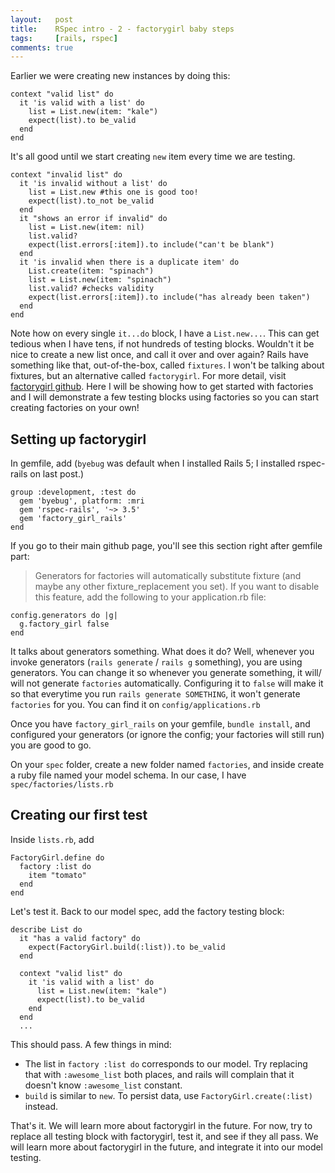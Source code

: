 ```yaml
---
layout:   post
title:    RSpec intro - 2 - factorygirl baby steps
tags:     [rails, rspec]
comments: true
---
```


Earlier we were creating new instances by doing this:

```
context "valid list" do
  it 'is valid with a list' do
    list = List.new(item: "kale")
    expect(list).to be_valid
  end
end
```

It's all good until we start creating `new` item every time we are testing.

```
context "invalid list" do
  it 'is invalid without a list' do
    list = List.new #this one is good too!
    expect(list).to_not be_valid
  end
  it "shows an error if invalid" do
    list = List.new(item: nil)
    list.valid?
    expect(list.errors[:item]).to include("can't be blank")
  end
  it 'is invalid when there is a duplicate item' do
    List.create(item: "spinach")
    list = List.new(item: "spinach")
    list.valid? #checks validity
    expect(list.errors[:item]).to include("has already been taken")
  end
end
```

Note how on every single `it...do` block, I have a `List.new...`. This can get tedious when I have tens, if not hundreds of testing blocks. Wouldn't it be nice to create a new list once, and call it over and over again? Rails have something like that, out-of-the-box, called `fixtures`. I won't be talking about fixtures, but an alternative called `factorygirl`. For more detail, visit [factorygirl github](https://github.com/thoughtbot/factory_girl_rails). Here I will be showing how to get started with factories and I will demonstrate a few testing blocks using factories so you can start creating factories on your own!

## Setting up factorygirl

In gemfile, add (`byebug` was default when I installed Rails 5; I installed rspec-rails on last post.)

```
group :development, :test do
  gem 'byebug', platform: :mri
  gem 'rspec-rails', '~> 3.5'
  gem 'factory_girl_rails'
end
```

If you go to their main github page, you'll see this section right after gemfile part:

>Generators for factories will automatically substitute fixture (and maybe any other fixture_replacement you set). If you want to disable this feature, add the following to your application.rb file:

```
config.generators do |g|
  g.factory_girl false
end
```

It talks about generators something. What does it do? Well, whenever you invoke generators (`rails generate` / `rails g` something), you are using generators. You can change it so whenever you generate something, it will/ will not generate `factories` automatically. Configuring it to `false` will make it so that everytime you run `rails generate SOMETHING`, it won't generate `factories` for you. You can find it on `config/applications.rb`

Once you have `factory_girl_rails` on your gemfile, `bundle install`, and configured your generators (or ignore the config; your factories will still run) you are good to go.

On your `spec` folder, create a new folder named `factories`, and inside create a ruby file named your model schema. In our case, I have `spec/factories/lists.rb`

## Creating our first test

Inside `lists.rb`, add

```
FactoryGirl.define do
  factory :list do
    item "tomato"
  end
end
```

Let's test it. Back to our model spec, add the factory testing block:
```
describe List do
  it "has a valid factory" do
    expect(FactoryGirl.build(:list)).to be_valid
  end

  context "valid list" do
    it 'is valid with a list' do
      list = List.new(item: "kale")
      expect(list).to be_valid
    end
  end
  ...
```

This should pass. A few things in mind:

- The list in `factory :list do` corresponds to our model. Try replacing that with `:awesome_list` both places, and rails will complain that it doesn't know `:awesome_list` constant.
- `build` is similar to `new`. To persist data, use `FactoryGirl.create(:list)` instead.

That's it. We will learn more about factorygirl in the future. For now, try to replace all testing block with factorygirl, test it, and see if they all pass. We will learn more about factorygirl in the future, and integrate it into our model testing.
